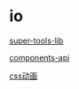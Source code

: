 # io
[super-tools-lib](https://shiluodexiaobaitu.github.io/io/super-tools-lib/)

[components-api](https://shiluodexiaobaitu.github.io/io/components-api/)

[css动画](https://shiluodexiaobaitu.github.io/io/animastore/)

